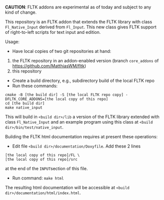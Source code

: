 **CAUTION**: FLTK addons are experimental as of today and subject to any kind of change.

This repository is an FLTK addon that extends the FLTK library with class `Fl_Native_Input` derived from `Fl_Input`.
This new class gives FLTK support of right-to-left scripts for text input and edition.

Usage:
- Have local copies of two git repositories at hand:
1. the FLTK repository in an addon-enabled version (branch `core_addons` of https://github.com/MatthiasWM/fltk)
2. this repository
- Create a build directory, e.g., subdirectory build of the local FLTK repo
- Run these commands:
```
cmake -B [the build dir] -S [the local FLTK repo copy] -DFLTK_CORE_ADDONS=[the local copy of this repo]
cd [the build dir]
make native_input
```
This will build in `<build dir>/lib` a version of the FLTK library extended with class `Fl_Native_Input` and an example
program using this class at `<build dir>/bin/test/native_input`.

Building the FLTK html documentation requires at present these operations:
- Edit file `<build dir>/documentation/Doxyfile`. Add these 2 lines
```
[the local copy of this repo]/FL \
[the local copy of this repo]/src
```
at the end of the `INPUT`section of this file.
- Run command: `make html`

The resulting html documentation will be accessible at `<build dir>/documentation/html/index.html`.
